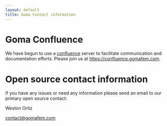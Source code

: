 ```yaml
---
layout: default
title: Goma Contact information
---
```


# Goma Confluence

We have begun to use a [confluence](https://www.atlassian.com/software/confluence) server to facilitate communication and documentation efforts. Please join us at <https://confluence.gomafem.com>.

# Open source contact information

If you have any issues or need any information please send an email to our
primary open source contact:

Weston Ortiz

<a href="mailto:contact@gomafem.com">contact@gomafem.com</a>
